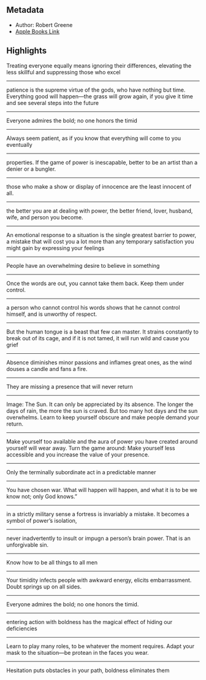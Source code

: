 ## Metadata
- Author: Robert Greene
- [Apple Books Link](ibooks://assetid/D6F7B7E6FA5B3F2D6212BF3397E54EB9)

## Highlights
Treating everyone equally means ignoring their differences, elevating the less skillful and suppressing those who excel

---
patience is the supreme virtue of the gods, who have nothing but time. Everything good will happen—the grass will grow again, if you give it time and see several steps into the future

---
Everyone admires the bold; no one honors the timid

---
Always seem patient, as if you know that everything will come to you eventually

---
properties. If the game of power is inescapable, better to be an artist than a denier or a bungler.

---
those who make a show or display of innocence are the least innocent of all.

---
the better you are at dealing with power, the better friend, lover, husband, wife, and person you become.

---
An emotional response to a situation is the single greatest barrier to power, a mistake that will cost you a lot more than any temporary satisfaction you might gain by expressing your feelings

---
People have an overwhelming desire to believe in something

---
Once the words are out, you cannot take them back. Keep them under control. 

---
a person who cannot control his words shows that he cannot control himself, and is unworthy of respect.

---
But the human tongue is a beast that few can master. It strains constantly to break out of its cage, and if it is not tamed, it will run wild and cause you grief

---
Absence diminishes minor passions and inflames great ones, as the wind douses a candle and fans a fire.

---
They are missing a presence that will never return

---
Image: The Sun. It can only be appreciated by its absence. The longer the days of rain, the more the sun is craved. But too many hot days and the sun overwhelms. Learn to keep yourself obscure and make people demand your return.

---
Make yourself too available and the aura of power you have created around yourself will wear away. Turn the game around: Make yourself less accessible and you increase the value of your presence.

---
Only the terminally subordinate act in a predictable manner

---
You have chosen war. What will happen will happen, and what it is to be we know not; only God knows.”

---
in a strictly military sense a fortress is invariably a mistake. It becomes a symbol of power’s isolation,

---
never inadvertently to insult or impugn a person’s brain power. That is an unforgivable sin.

---
Know how to be all things to all men

---
Your timidity infects people with awkward energy, elicits embarrassment. Doubt springs up on all sides.

---
Everyone admires the bold; no one honors the timid.



---
entering action with boldness has the magical effect of hiding our deficiencies

---
Learn to play many roles, to be whatever the moment requires. Adapt your mask to the situation—be protean in the faces you wear.

---
Hesitation puts obstacles in your path, boldness eliminates them